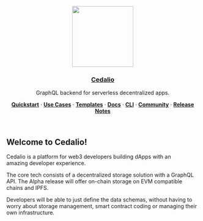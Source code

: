 <p align="center">
  <a href="https://cedalio.com">
    <img src="https://cedalio.com/images/logo-iso.svg" height="160">
    <h3 align="center">Cedalio</h3>
  </a>
</p>

<p align="center">
  GraphQL backend for serverless decentralized apps.
</p>

<p align="center">
  <a href="https://docs.cedalio.com/"><strong>Quickstart</strong></a> ·
  <a href="https://docs.cedalio.com/use-cases/dao-use-case"><strong>Use Cases</strong></a> ·
  <a href="https://cedalio.com/on-boarding.html?email=guest@github.com"><strong>Templates</strong></a> ·
  <a href="https://docs.cedalio.com/"><strong>Docs</strong></a> ·
  <a href="https://docs.cedalio.com/bifrost-cli-commands"><strong>CLI</strong></a> ·
  <a href="https://discord.gg/kSdhmb9UUT"><strong>Community</strong></a> ·
  <a href="https://docs.cedalio.com/technology/release-notes"><strong>Release Notes</strong></a>
</p>

<br/>

## Welcome to Cedalio!

Cedalio is a platform for web3 developers building dApps with an amazing developer experience. 

The core tech consists of a decentralized storage solution with a GraphQL API. The Alpha release will offer on-chain storage on EVM compatible chains and IPFS. 

Developers will be able to just define the data schemas, without having to worry about storage management, smart contract coding or managing their own infrastructure.
